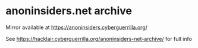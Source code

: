 # anoninsiders.net archive

Mirror available at https://anoninsiders.cyberguerrilla.org/

See https://hacklair.cyberguerrilla.org/anoninsiders-net-archive/ for full info
